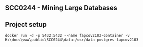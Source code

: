 ## SCC0244 - Mining Large Databases

## Project setup

```
docker run -d -p 5432:5432 --name fapcov2103-container -v H:\docs\www\public\SCC0244\data:/usr/data postgres-fapcov2103
```
